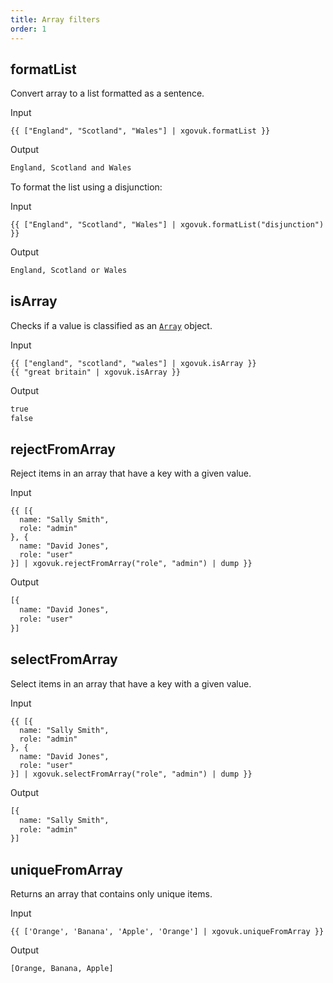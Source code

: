 ```yaml
---
title: Array filters
order: 1
---
```


## formatList

Convert array to a list formatted as a sentence.

Input

```njk
{{ ["England", "Scotland", "Wales"] | xgovuk.formatList }}
```

Output

```html
England, Scotland and Wales
```

To format the list using a disjunction:

Input

```njk
{{ ["England", "Scotland", "Wales"] | xgovuk.formatList("disjunction") }}
```

Output

```html
England, Scotland or Wales
```

## isArray

Checks if a value is classified as an [`Array`](https://developer.mozilla.org/en-US/docs/Web/JavaScript/Reference/Global_Objects/Array) object.

Input

```njk
{{ ["england", "scotland", "wales"] | xgovuk.isArray }}
{{ "great britain" | xgovuk.isArray }}
```

Output

```html
true
false
```

## rejectFromArray

Reject items in an array that have a key with a given value.

Input

```njk
{{ [{
  name: "Sally Smith",
  role: "admin"
}, {
  name: "David Jones",
  role: "user"
}] | xgovuk.rejectFromArray("role", "admin") | dump }}
```

Output

```html
[{
  name: "David Jones",
  role: "user"
}]
```

## selectFromArray

Select items in an array that have a key with a given value.

Input

```njk
{{ [{
  name: "Sally Smith",
  role: "admin"
}, {
  name: "David Jones",
  role: "user"
}] | xgovuk.selectFromArray("role", "admin") | dump }}
```

Output

```html
[{
  name: "Sally Smith",
  role: "admin"
}]
```


## uniqueFromArray

Returns an array that contains only unique items.

Input

```njk
{{ ['Orange', 'Banana', 'Apple', 'Orange'] | xgovuk.uniqueFromArray }}
```

Output

```html
[Orange, Banana, Apple]
```
